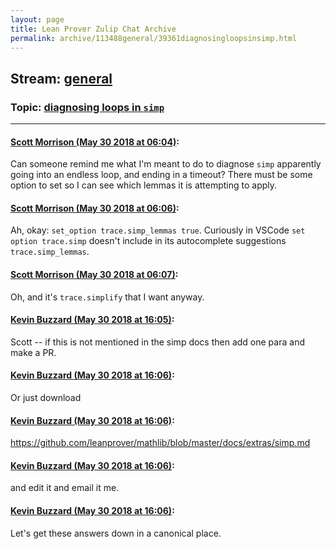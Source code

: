 ```yaml
---
layout: page
title: Lean Prover Zulip Chat Archive 
permalink: archive/113488general/39361diagnosingloopsinsimp.html
---
```


## Stream: [general](index.html)
### Topic: [diagnosing loops in `simp`](39361diagnosingloopsinsimp.html)

---

#### [Scott Morrison (May 30 2018 at 06:04)](https://leanprover.zulipchat.com/#narrow/stream/113488-general/topic/diagnosing%20loops%20in%20%60simp%60/near/127288635):
Can someone remind me what I'm meant to do to diagnose `simp` apparently going into an endless loop, and ending in a timeout? There must be some option to set so I can see which lemmas it is attempting to apply.

#### [Scott Morrison (May 30 2018 at 06:06)](https://leanprover.zulipchat.com/#narrow/stream/113488-general/topic/diagnosing%20loops%20in%20%60simp%60/near/127288689):
Ah, okay: `set_option trace.simp_lemmas true`. Curiously in VSCode `set option trace.simp` doesn't include in its autocomplete suggestions `trace.simp_lemmas`.

#### [Scott Morrison (May 30 2018 at 06:07)](https://leanprover.zulipchat.com/#narrow/stream/113488-general/topic/diagnosing%20loops%20in%20%60simp%60/near/127288696):
Oh, and it's `trace.simplify` that I want anyway.

#### [Kevin Buzzard (May 30 2018 at 16:05)](https://leanprover.zulipchat.com/#narrow/stream/113488-general/topic/diagnosing%20loops%20in%20%60simp%60/near/127309134):
Scott -- if this is not mentioned in the simp docs then add one para and make a PR.

#### [Kevin Buzzard (May 30 2018 at 16:06)](https://leanprover.zulipchat.com/#narrow/stream/113488-general/topic/diagnosing%20loops%20in%20%60simp%60/near/127309146):
Or just download

#### [Kevin Buzzard (May 30 2018 at 16:06)](https://leanprover.zulipchat.com/#narrow/stream/113488-general/topic/diagnosing%20loops%20in%20%60simp%60/near/127309147):
https://github.com/leanprover/mathlib/blob/master/docs/extras/simp.md

#### [Kevin Buzzard (May 30 2018 at 16:06)](https://leanprover.zulipchat.com/#narrow/stream/113488-general/topic/diagnosing%20loops%20in%20%60simp%60/near/127309188):
and edit it and email it me.

#### [Kevin Buzzard (May 30 2018 at 16:06)](https://leanprover.zulipchat.com/#narrow/stream/113488-general/topic/diagnosing%20loops%20in%20%60simp%60/near/127309200):
Let's get these answers down in a canonical place.

